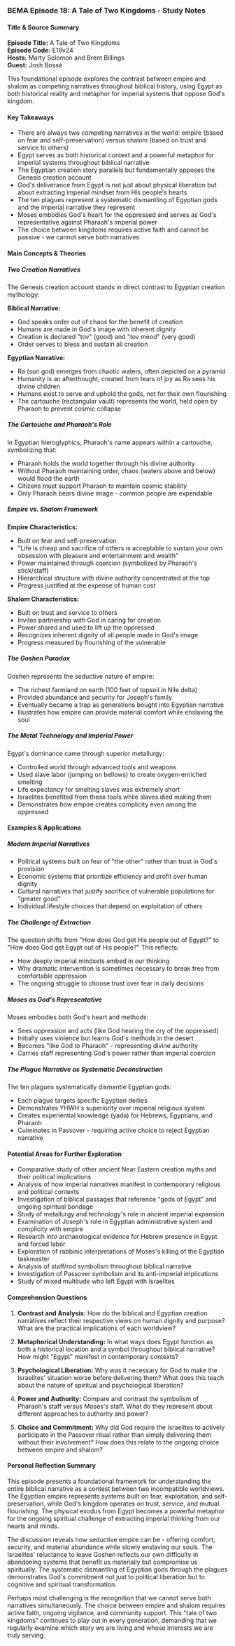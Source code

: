 ### BEMA Episode 18: A Tale of Two Kingdoms - Study Notes

#### Title & Source Summary
**Episode Title:** A Tale of Two Kingdoms  
**Episode Code:** E18v24  
**Hosts:** Marty Solomon and Brent Billings  
**Guest:** Josh Bossé  

This foundational episode explores the contrast between empire and shalom as competing narratives throughout biblical history, using Egypt as both historical reality and metaphor for imperial systems that oppose God's kingdom.

#### Key Takeaways

- There are always two competing narratives in the world: empire (based on fear and self-preservation) versus shalom (based on trust and service to others)
- Egypt serves as both historical context and a powerful metaphor for imperial systems throughout biblical narrative
- The Egyptian creation story parallels but fundamentally opposes the Genesis creation account
- God's deliverance from Egypt is not just about physical liberation but about extracting imperial mindset from His people's hearts
- The ten plagues represent a systematic dismantling of Egyptian gods and the imperial narrative they represent
- Moses embodies God's heart for the oppressed and serves as God's representative against Pharaoh's imperial power
- The choice between kingdoms requires active faith and cannot be passive - we cannot serve both narratives

#### Main Concepts & Theories

##### Two Creation Narratives
The Genesis creation account stands in direct contrast to Egyptian creation mythology:

**Biblical Narrative:**
- God speaks order out of chaos for the benefit of creation
- Humans are made in God's image with inherent dignity
- Creation is declared "tov" (good) and "tov meod" (very good)
- Order serves to bless and sustain all creation

**Egyptian Narrative:**
- Ra (sun god) emerges from chaotic waters, often depicted on a pyramid
- Humanity is an afterthought, created from tears of joy as Ra sees his divine children
- Humans exist to serve and uphold the gods, not for their own flourishing
- The cartouche (rectangular vault) represents the world, held open by Pharaoh to prevent cosmic collapse

##### The Cartouche and Pharaoh's Role
In Egyptian hieroglyphics, Pharaoh's name appears within a cartouche, symbolizing that:
- Pharaoh holds the world together through his divine authority
- Without Pharaoh maintaining order, chaos (waters above and below) would flood the earth
- Citizens must support Pharaoh to maintain cosmic stability
- Only Pharaoh bears divine image - common people are expendable

##### Empire vs. Shalom Framework
**Empire Characteristics:**
- Built on fear and self-preservation
- "Life is cheap and sacrifice of others is acceptable to sustain your own obsession with pleasure and entertainment and wealth"
- Power maintained through coercion (symbolized by Pharaoh's stick/staff)
- Hierarchical structure with divine authority concentrated at the top
- Progress justified at the expense of human cost

**Shalom Characteristics:**
- Built on trust and service to others
- Invites partnership with God in caring for creation
- Power shared and used to lift up the oppressed
- Recognizes inherent dignity of all people made in God's image
- Progress measured by flourishing of the vulnerable

##### The Goshen Paradox
Goshen represents the seductive nature of empire:
- The richest farmland on earth (100 feet of topsoil in Nile delta)
- Provided abundance and security for Joseph's family
- Eventually became a trap as generations bought into Egyptian narrative
- Illustrates how empire can provide material comfort while enslaving the soul

##### The Metal Technology and Imperial Power
Egypt's dominance came through superior metallurgy:
- Controlled world through advanced tools and weapons
- Used slave labor (jumping on bellows) to create oxygen-enriched smelting
- Life expectancy for smelting slaves was extremely short
- Israelites benefited from these tools while slaves died making them
- Demonstrates how empire creates complicity even among the oppressed

#### Examples & Applications

##### Modern Imperial Narratives
- Political systems built on fear of "the other" rather than trust in God's provision
- Economic systems that prioritize efficiency and profit over human dignity
- Cultural narratives that justify sacrifice of vulnerable populations for "greater good"
- Individual lifestyle choices that depend on exploitation of others

##### The Challenge of Extraction
The question shifts from "How does God get His people out of Egypt?" to "How does God get Egypt out of His people?" This reflects:
- How deeply imperial mindsets embed in our thinking
- Why dramatic intervention is sometimes necessary to break free from comfortable oppression
- The ongoing struggle to choose trust over fear in daily decisions

##### Moses as God's Representative
Moses embodies both God's heart and methods:
- Sees oppression and acts (like God hearing the cry of the oppressed)
- Initially uses violence but learns God's methods in the desert
- Becomes "like God to Pharaoh" - representing divine authority
- Carries staff representing God's power rather than imperial coercion

##### The Plague Narrative as Systematic Deconstruction
The ten plagues systematically dismantle Egyptian gods:
- Each plague targets specific Egyptian deities
- Demonstrates YHWH's superiority over imperial religious system
- Creates experiential knowledge (yada) for Hebrews, Egyptians, and Pharaoh
- Culminates in Passover - requiring active choice to reject Egyptian narrative

#### Potential Areas for Further Exploration

- Comparative study of other ancient Near Eastern creation myths and their political implications
- Analysis of how imperial narratives manifest in contemporary religious and political contexts
- Investigation of biblical passages that reference "gods of Egypt" and ongoing spiritual bondage
- Study of metallurgy and technology's role in ancient imperial expansion
- Examination of Joseph's role in Egyptian administrative system and complicity with empire
- Research into archaeological evidence for Hebrew presence in Egypt and forced labor
- Exploration of rabbinic interpretations of Moses's killing of the Egyptian taskmaster
- Analysis of staff/rod symbolism throughout biblical narrative
- Investigation of Passover symbolism and its anti-imperial implications
- Study of mixed multitude who left Egypt with Israelites

#### Comprehension Questions

1. **Contrast and Analysis:** How do the biblical and Egyptian creation narratives reflect their respective views on human dignity and purpose? What are the practical implications of each worldview?

2. **Metaphorical Understanding:** In what ways does Egypt function as both a historical location and a symbol throughout biblical narrative? How might "Egypt" manifest in contemporary contexts?

3. **Psychological Liberation:** Why was it necessary for God to make the Israelites' situation worse before delivering them? What does this teach about the nature of spiritual and psychological liberation?

4. **Power and Authority:** Compare and contrast the symbolism of Pharaoh's staff versus Moses's staff. What do they represent about different approaches to authority and power?

5. **Choice and Commitment:** Why did God require the Israelites to actively participate in the Passover ritual rather than simply delivering them without their involvement? How does this relate to the ongoing choice between empire and shalom?

#### Personal Reflection Summary

This episode presents a foundational framework for understanding the entire biblical narrative as a contest between two incompatible worldviews. The Egyptian empire represents systems built on fear, exploitation, and self-preservation, while God's kingdom operates on trust, service, and mutual flourishing. The physical exodus from Egypt becomes a powerful metaphor for the ongoing spiritual challenge of extracting imperial thinking from our hearts and minds.

The discussion reveals how seductive empire can be - offering comfort, security, and material abundance while slowly enslaving our souls. The Israelites' reluctance to leave Goshen reflects our own difficulty in abandoning systems that benefit us materially but compromise us spiritually. The systematic dismantling of Egyptian gods through the plagues demonstrates God's commitment not just to political liberation but to cognitive and spiritual transformation.

Perhaps most challenging is the recognition that we cannot serve both narratives simultaneously. The choice between empire and shalom requires active faith, ongoing vigilance, and community support. This "tale of two kingdoms" continues to play out in every generation, demanding that we regularly examine which story we are living and whose interests we are truly serving.